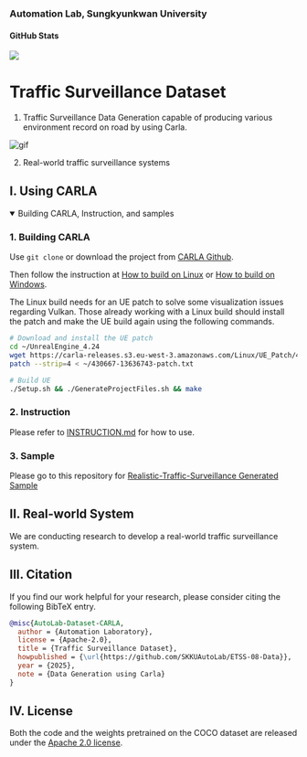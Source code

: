 ### Automation Lab, Sungkyunkwan University

#### GitHub Stats
![](https://img.shields.io/github/downloads/SKKU-AutoLab-VSW/ETSS-08-Data/total.svg?style=for-the-badge)



# Traffic Surveillance Dataset

1. Traffic Surveillance Data Generation capable of producing various environment record on road by using Carla.

![gif](attachments/traffic_surveillance_intersection.gif)

2. Real-world traffic surveillance systems


## I. Using CARLA

<details open>

  <summary>Building CARLA, Instruction, and samples</summary>

  ### 1. Building CARLA

  Use `git clone` or download the project from [CARLA Github][carlagithublink].

  Then follow the instruction at [How to build on Linux][buildlinuxlink] or [How to build on Windows][buildwindowslink].

  The Linux build needs for an UE patch to solve some visualization issues regarding Vulkan. Those already working with a Linux build should install the patch and make the UE build again using the following commands.

  ```sh
  # Download and install the UE patch  
  cd ~/UnrealEngine_4.24
  wget https://carla-releases.s3.eu-west-3.amazonaws.com/Linux/UE_Patch/430667-13636743-patch.txt ~/430667-13636743-patch.txt
  patch --strip=4 < ~/430667-13636743-patch.txt

  # Build UE
  ./Setup.sh && ./GenerateProjectFiles.sh && make
  ```

  [carlagithublink]: https://github.com/carla-simulator/carla
  [buildlinuxlink]: https://carla.readthedocs.io/en/latest/build_linux/
  [buildwindowslink]: https://carla.readthedocs.io/en/latest/build_windows/


  ### 2. Instruction
  
  Please refer to [INSTRUCTION.md](DataGeneration-CARLA/Instruction.md) for how to use.


  ### 3. Sample
  Please go to this repository for [Realistic-Traffic-Surveillance Generated Sample](https://github.com/SKKU-AutoLab-VSW/Realistic-Traffic-Surveillance_GeneratedSample)

</details open>

## II. Real-world System

We are conducting research to develop a real-world traffic surveillance system.


## III. Citation 

If you find our work helpful for your research, please consider citing the following BibTeX entry.

```bibtex
@misc{AutoLab-Dataset-CARLA,
  author = {Automation Laboratory},
  license = {Apache-2.0},
  title = {Traffic Surveillance Dataset},
  howpublished = {\url{https://github.com/SKKUAutoLab/ETSS-08-Data}},
  year = {2025},
  note = {Data Generation using Carla}
}
```

## IV. License

Both the code and the weights pretrained on the COCO dataset are released under the [Apache 2.0 license](/LICENSE).